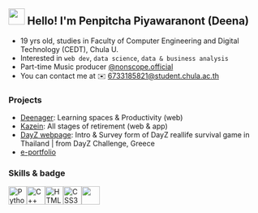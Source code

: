 <h2><img src="https://media.giphy.com/media/hvRJCLFzcasrR4ia7z/giphy.gif" width="32"> Hello! I'm Penpitcha Piyawaranont (Deena)</h2>

*   19 yrs old, studies in Faculty of Computer Engineering and Digital Technology (CEDT), Chula U.
*   Interested in `web dev`, `data science`, `data & business analysis`
*   Part-time Music producer [@nonscope.official](https://www.youtube.com/@nonscope.official)
*   You can contact me at ✉️ [6733185821@student.chula.ac.th](mailto:6733185821@student.chula.ac.th)

### Projects
*   [Deenager](https://github.com/incluDna/Deenager_elements/): Learning spaces & Productivity (web)
*   [Kazein](https://github.com/incluDna/kazein.alpha): All stages of retirement (web & app)
*   [DayZ webpage](https://e-portfolio.gitbook.io/cedt.intern01/webs/dayz-webpage): Intro & Survey form of DayZ reallife survival game in Thailand | from DayZ Challenge, Greece
*   [e-portfolio](https://e-portfolio.gitbook.io/cedt.intern01)

### Skills & badge
<p align="left">
<a href="https://www.python.org/" target="_blank" rel="noreferrer"><img src="https://raw.githubusercontent.com/danielcranney/readme-generator/main/public/icons/skills/python-colored.svg" width="36" height="36" alt="Python" /></a><a href="https://docs.microsoft.com/en-us/cpp/?view=msvc-170" target="_blank" rel="noreferrer"><img src="https://raw.githubusercontent.com/danielcranney/readme-generator/main/public/icons/skills/cplusplus-colored.svg" width="36" height="36" alt="C++" /></a><a href="https://developer.mozilla.org/en-US/docs/Glossary/HTML5" target="_blank" rel="noreferrer"><img src="https://raw.githubusercontent.com/danielcranney/readme-generator/main/public/icons/skills/html5-colored.svg" width="36" height="36" alt="HTML5" /></a><a href="https://www.w3.org/TR/CSS/#css" target="_blank" rel="noreferrer"><img src="https://raw.githubusercontent.com/danielcranney/readme-generator/main/public/icons/skills/css3-colored.svg" width="36" height="36" alt="CSS3" /></a><img src="https://user-images.githubusercontent.com/25181517/117447155-6a868a00-af3d-11eb-9cfe-245df15c9f3f.png" width="36" height="36"></a>
</p>
